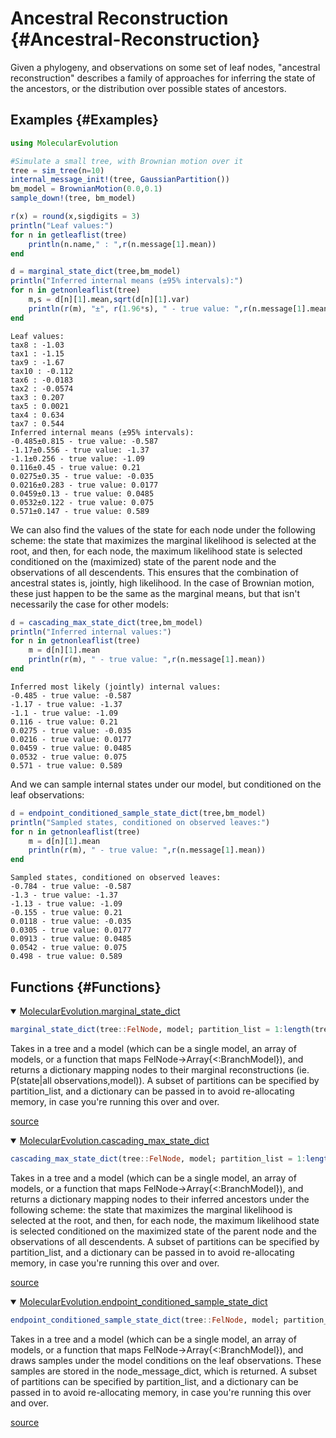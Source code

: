 
# Ancestral Reconstruction {#Ancestral-Reconstruction}

Given a phylogeny, and observations on some set of leaf nodes, &quot;ancestral reconstruction&quot; describes a family of approaches for inferring the state of the ancestors, or the distribution over possible states of ancestors.

## Examples {#Examples}

```julia
using MolecularEvolution

#Simulate a small tree, with Brownian motion over it
tree = sim_tree(n=10)
internal_message_init!(tree, GaussianPartition())
bm_model = BrownianMotion(0.0,0.1)
sample_down!(tree, bm_model)

r(x) = round(x,sigdigits = 3)
println("Leaf values:")
for n in getleaflist(tree)
    println(n.name," : ",r(n.message[1].mean))
end

d = marginal_state_dict(tree,bm_model)
println("Inferred internal means (±95% intervals):")
for n in getnonleaflist(tree)
    m,s = d[n][1].mean,sqrt(d[n][1].var)
    println(r(m), "±", r(1.96*s), " - true value: ",r(n.message[1].mean))
end
```


```
Leaf values:
tax8 : -1.03
tax1 : -1.15
tax9 : -1.67
tax10 : -0.112
tax6 : -0.0183
tax2 : -0.0574
tax3 : 0.207
tax5 : 0.0021
tax4 : 0.634
tax7 : 0.544
Inferred internal means (±95% intervals):
-0.485±0.815 - true value: -0.587
-1.17±0.556 - true value: -1.37
-1.1±0.256 - true value: -1.09
0.116±0.45 - true value: 0.21
0.0275±0.35 - true value: -0.035
0.0216±0.283 - true value: 0.0177
0.0459±0.13 - true value: 0.0485
0.0532±0.122 - true value: 0.075
0.571±0.147 - true value: 0.589
```


We can also find the values of the state for each node under the following scheme: the state that maximizes the marginal likelihood is selected at the root, and then, for each node, the maximum likelihood state is selected conditioned on the (maximized) state of the parent node and the observations of all descendents. This ensures that the combination of ancestral states is, jointly, high likelihood. In the case of Brownian motion, these just happen to be the same as the marginal means, but that isn&#39;t necessarily the case for other models:

```julia
d = cascading_max_state_dict(tree,bm_model)
println("Inferred internal values:")
for n in getnonleaflist(tree)
    m = d[n][1].mean
    println(r(m), " - true value: ",r(n.message[1].mean))
end
```


```
Inferred most likely (jointly) internal values:
-0.485 - true value: -0.587
-1.17 - true value: -1.37
-1.1 - true value: -1.09
0.116 - true value: 0.21
0.0275 - true value: -0.035
0.0216 - true value: 0.0177
0.0459 - true value: 0.0485
0.0532 - true value: 0.075
0.571 - true value: 0.589
```


And we can sample internal states under our model, but conditioned on the leaf observations:

```julia
d = endpoint_conditioned_sample_state_dict(tree,bm_model)
println("Sampled states, conditioned on observed leaves:")
for n in getnonleaflist(tree)
    m = d[n][1].mean
    println(r(m), " - true value: ",r(n.message[1].mean))
end
```


```
Sampled states, conditioned on observed leaves:
-0.784 - true value: -0.587
-1.3 - true value: -1.37
-1.13 - true value: -1.09
-0.155 - true value: 0.21
0.0118 - true value: -0.035
0.0305 - true value: 0.0177
0.0913 - true value: 0.0485
0.0542 - true value: 0.075
0.498 - true value: 0.589
```


## Functions {#Functions}
<details class='jldocstring custom-block' open>
<summary><a id='MolecularEvolution.marginal_state_dict' href='#MolecularEvolution.marginal_state_dict'><span class="jlbinding">MolecularEvolution.marginal_state_dict</span></a> <Badge type="info" class="jlObjectType jlFunction" text="Function" /></summary>



```julia
marginal_state_dict(tree::FelNode, model; partition_list = 1:length(tree.message), node_message_dict = Dict{FelNode,Vector{<:Partition}}())
```


Takes in a tree and a model (which can be a single model, an array of models, or a function that maps FelNode-&gt;Array{&lt;:BranchModel}), and returns a dictionary mapping nodes to their marginal reconstructions (ie. P(state|all observations,model)). A subset of partitions can be specified by partition_list, and a dictionary can be passed in to avoid re-allocating memory, in case you&#39;re running this over and over.


<Badge type="info" class="source-link" text="source"><a href="https://github.com/MurrellGroup/MolecularEvolution.jl/blob/db088346584c687f47f57a4fc109427cadc63e91/src/core/algorithms/ancestors.jl#L111-L117" target="_blank" rel="noreferrer">source</a></Badge>

</details>

<details class='jldocstring custom-block' open>
<summary><a id='MolecularEvolution.cascading_max_state_dict' href='#MolecularEvolution.cascading_max_state_dict'><span class="jlbinding">MolecularEvolution.cascading_max_state_dict</span></a> <Badge type="info" class="jlObjectType jlFunction" text="Function" /></summary>



```julia
cascading_max_state_dict(tree::FelNode, model; partition_list = 1:length(tree.message), node_message_dict = Dict{FelNode,Vector{<:Partition}}())
```


Takes in a tree and a model (which can be a single model, an array of models, or a function that maps FelNode-&gt;Array{&lt;:BranchModel}), and returns a dictionary mapping nodes to their inferred ancestors under the following scheme: the state that maximizes the marginal likelihood is selected at the root, and then, for each node, the maximum likelihood state is selected conditioned on the maximized state of the parent node and the observations of all descendents. A subset of partitions can be specified by partition_list, and a dictionary can be passed in to avoid re-allocating memory, in case you&#39;re running this over and over.


<Badge type="info" class="source-link" text="source"><a href="https://github.com/MurrellGroup/MolecularEvolution.jl/blob/db088346584c687f47f57a4fc109427cadc63e91/src/core/algorithms/ancestors.jl#L175-L182" target="_blank" rel="noreferrer">source</a></Badge>

</details>

<details class='jldocstring custom-block' open>
<summary><a id='MolecularEvolution.endpoint_conditioned_sample_state_dict' href='#MolecularEvolution.endpoint_conditioned_sample_state_dict'><span class="jlbinding">MolecularEvolution.endpoint_conditioned_sample_state_dict</span></a> <Badge type="info" class="jlObjectType jlFunction" text="Function" /></summary>



```julia
endpoint_conditioned_sample_state_dict(tree::FelNode, model; partition_list = 1:length(tree.message), node_message_dict = Dict{FelNode,Vector{<:Partition}}())
```


Takes in a tree and a model (which can be a single model, an array of models, or a function that maps FelNode-&gt;Array{&lt;:BranchModel}), and draws samples under the model conditions on the leaf observations. These samples are stored in the node_message_dict, which is returned. A subset of partitions can be specified by partition_list, and a dictionary can be passed in to avoid re-allocating memory, in case you&#39;re running this over and over.


<Badge type="info" class="source-link" text="source"><a href="https://github.com/MurrellGroup/MolecularEvolution.jl/blob/db088346584c687f47f57a4fc109427cadc63e91/src/core/algorithms/ancestors.jl#L208-L214" target="_blank" rel="noreferrer">source</a></Badge>

</details>

